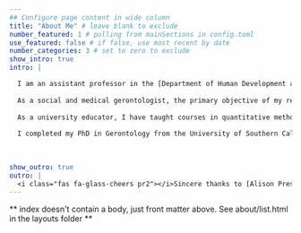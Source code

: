 ```yaml
---
## Configure page content in wide column
title: "About Me" # leave blank to exclude
number_featured: 1 # pulling from mainSections in config.toml
use_featured: false # if false, use most recent by date
number_categories: 3 # set to zero to exclude
show_intro: true
intro: |

  I am an assistant professor in the [Department of Human Development and Family Science](https://falk.syr.edu/hdfs/) at Syracuse University, with affiliations in the [Aging Studies Institute](https://asi.syr.edu), [Center for Aging and Policy Studies](https://asi.syr.edu/caps/), and the [Lerner Center for Public Health Promotion](https://lernercenter.syr.edu).
  
  As a social and medical gerontologist, the primary objective of my research is to inform efforts aimed at reducing race/ethnic health disparities that characterize our growing older adult population in the U.S. and in Puerto Rico. I primarily use large, population-based survey data to examine the social determinants of older adult health and healthy aging. Namely, I am interested in how social factors, neighborhoods and the built environment, and the social and community context influence the disease process that lead to adverse health outcomes and disproportionate disease burden among Latina/o/xs in later life. Driven and inspired by my roots as a Honduran and Puerto Rican in Los Angeles, a large body of my work highlights the demographic diversity within the Latina/o/x population to address disparities in health across the life course. This work has been supported by the National Institute on Aging and has been published in the *Journals of Gerontology*, *The Gerontologist*, *Journal of Aging and Health*, and *Innovation in Aging* to name a few.
  
  As a university educator, I have taught courses in quantitative methods and gerontology. In all of my courses I employ a [*sentipensante* pedagogy](https://www.laurarendon.net/sentipensante-pedagogy/), which allows my students to engage in deep learning through contemplative practices that connect the course material to their lived experiences and backgrounds. This is part of realizing my goals of diversity, equity, inclusion, and accessibility (DEIA) in the academy. 
  
  I completed my PhD in Gerontology from the University of Southern California (2020), an MS in Sociology from Florida State University (2014), and a BA in Sociology with a minor in Human Complex Systems from the University of California - Los Angeles (2010). 
  
  
  
show_outro: true
outro: |
  <i class="fas fa-glass-cheers pr2"></i>Sincere thanks to [Alison Presmanes Hill](https://www.apreshill.com) for an easy to follow Hugo Apéro tutorial to create this website!
---
```


** index doesn't contain a body, just front matter above.
See about/list.html in the layouts folder **